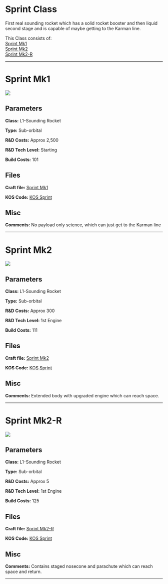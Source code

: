 # Sprint Class

First real sounding rocket which has a solid rocket booster and then liquid second stage and is capable of maybe getting to the Karman line. 

This Class consists of:\
[Sprint Mk1](#Sprint-Mk1)\
[Sprint Mk2](#Sprint-Mk2)\
[Sprint Mk2-R](#Sprint-Mk2-R)
***

# Sprint Mk1
![](https://i.imgur.com/YtQTSEu.png)

## Parameters
**Class:** L1-Sounding Rocket

**Type:** Sub-orbital

**R&D Costs:** Approx 2,500

**R&D Tech Level:** Starting

**Build Costs:** 101
## Files
**Craft file:** [Sprint Mk1](https://github.com/pike82/KSP-V1.12.3-RP-1/blob/master/Craft/Sprint%20Mk1.craft)

**KOS Code:** [KOS Sprint](https://github.com/pike82/KSP-V1.12.3-RP-1/blob/master/Sounding_Rockets/Sprint.ks)
## Misc
**Comments:** 
No payload only science, which can just get to the Karman line
***

# Sprint Mk2
![](https://i.imgur.com/QIAjaLa.png)

## Parameters
**Class:** L1-Sounding Rocket

**Type:** Sub-orbital

**R&D Costs:** Approx 300

**R&D Tech Level:** 1st Engine

**Build Costs:** 111
## Files
**Craft file:** [Sprint Mk2](https://github.com/pike82/KSP-V1.12.3-RP-1/blob/master/Craft/Sprint%20Mk2.craft)

**KOS Code:** [KOS Sprint](https://github.com/pike82/KSP-V1.12.3-RP-1/blob/master/Sounding_Rockets/Sprint.ks)
## Misc
**Comments:** 
Extended body with upgraded engine which can reach space.
***
# Sprint Mk2-R
![](https://i.imgur.com/nXI7PbM.png)

## Parameters
**Class:** L1-Sounding Rocket

**Type:** Sub-orbital

**R&D Costs:** Approx 5

**R&D Tech Level:** 1st Engine

**Build Costs:** 125
## Files
**Craft file:** [Sprint Mk2-R](https://github.com/pike82/KSP-V1.12.3-RP-1/blob/master/Craft/Sprint%20Mk2-R.craft)

**KOS Code:** [KOS Sprint](https://github.com/pike82/KSP-V1.12.3-RP-1/blob/master/Sounding_Rockets/Sprint.ks)
## Misc
**Comments:** 
Contains staged nosecone and parachute which can reach space and return.

***